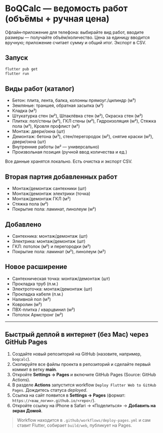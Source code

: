 # BoQCalc — ведомость работ (объёмы + ручная цена)

Офлайн‑приложение для телефона: выбирайте вид работ, вводите размеры — получайте объём/количество.
Цена за единицу вводится вручную; приложение считает сумму и общий итог. Экспорт в CSV.

## Запуск
```bash
flutter pub get
flutter run
```

## Виды работ (каталог)
- Бетон: плита, лента, балка, колонны прямоуг./цилиндр (м³)
- Земляные: траншея, обратная засыпка (м³)
- Кладка (м³)
- Штукатурка стен (м²), Шпаклёвка стен (м²), Окраска стен (м²)
- Плитка: пол/стены (м²), ГКЛ стены (м²), Гидроизоляция (м²), Стяжка пола (м²), Кровля профлист (м²)
- Монтаж: двери/окна (шт)
- Демонтаж: бетона (м³), стен/перегородок (м²), снятие краски (м²), двери/окна (шт)
- Внутренние работы (м² — универсально)
- Произвольная позиция (ручной ввод количества и ед.)

Все данные хранятся локально. Есть очистка и экспорт CSV.


## Вторая партия добавленных работ
- Монтаж/демонтаж сантехники (шт)
- Монтаж/демонтаж электрики (точка)
- Монтаж/демонтаж ГКЛ (м²)
- Стяжка пола (м²)
- Покрытие пола: ламинат, линолеум (м²)


## Добавлено
- Сантехника: монтаж/демонтаж (шт)
- Электрика: монтаж/демонтаж (шт)
- ГКЛ: потолок (м²) и перегородки (м²)
- Покрытие пола: ламинат (м²), линолеум (м²)


## Новое расширение
- Сантехническая точка: монтаж/демонтаж (шт)
- Прокладка труб (п.м.)
- Электроточка: монтаж/демонтаж (шт)
- Прокладка кабеля (п.м.)
- Наливной пол (м²)
- Ковролин (м²)
- ПВХ-плитка / кварцвинил (м²)
- Потолок Армстронг (м²)


---

## Быстрый деплой в интернет (без Mac) через **GitHub Pages**
1. Создайте новый репозиторий на GitHub (назовите, например, `boqcalc`).  
2. Скопируйте все файлы проекта в репозиторий и сделайте первый коммит в ветку **main**.  
3. Откройте **Settings → Pages** и включите GitHub Pages (Source: GitHub Actions).  
4. В разделе **Actions** запустится workflow `Deploy Flutter Web to GitHub Pages`. Дождитесь статуса *deployed*.  
5. Ссылка на сайт появится в **Settings → Pages** (формат: `https://<ваш_логин>.github.io/<repo>/`).  
6. Откройте ссылку на iPhone в Safari → «Поделиться» → **Добавить на экран Домой**.

> Workflow находится в `.github/workflows/deploy-pages.yml` и сам ставит Flutter, собирает `build/web`, публикует на Pages.
